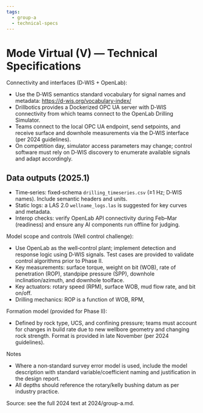 ```yaml
---
tags:
  - group-a
  - technical-specs
---
```


# Mode Virtual (V) — Technical Specifications

Connectivity and interfaces (D‑WIS + OpenLab):

- Use the D‑WIS semantics standard vocabulary for signal names and metadata: https://d-wis.org/vocabulary-index/
- Drillbotics provides a Dockerized OPC UA server with D‑WIS connectivity from which teams connect to the OpenLab Drilling Simulator.
- Teams connect to the local OPC UA endpoint, send setpoints, and receive surface and downhole measurements via the D‑WIS interface (per 2024 guidelines).
- On competition day, simulator access parameters may change; control software must rely on D‑WIS discovery to enumerate available signals and adapt accordingly.

## Data outputs (2025.1)

- Time‑series: fixed‑schema `drilling_timeseries.csv` (≥1 Hz; D‑WIS names). Include semantic headers and units.
- Static logs: a LAS 2.0 `wellname_logs.las` is suggested for key curves and metadata.
- Interop checks: verify OpenLab API connectivity during Feb–Mar (readiness) and ensure any AI components run offline for judging.
 
Model scope and controls (Well control challenge):

- Use OpenLab as the well‑control plant; implement detection and response logic using D‑WIS signals. Test cases are provided to validate control algorithms prior to Phase II.
- Key measurements: surface torque, weight on bit (WOB), rate of penetration (ROP), standpipe pressure (SPP), downhole inclination/azimuth, and downhole toolface.
- Key actuators: rotary speed (RPM), surface WOB, mud flow rate, and bit on/off.
- Drilling mechanics: ROP is a function of WOB, RPM,

Formation model (provided for Phase II):

- Defined by rock type, UCS, and confining pressure; teams must account for changes in build rate due to new wellbore geometry and changing rock strength. Format is provided in late November (per 2024 guidelines).

Notes

- Where a non‑standard survey error model is used, include the model description with standard variable/coefficient naming and justification in the design report.
- All depths should reference the rotary/kelly bushing datum as per industry practice.

Source: see the full 2024 text at 2024/group-a.md.
